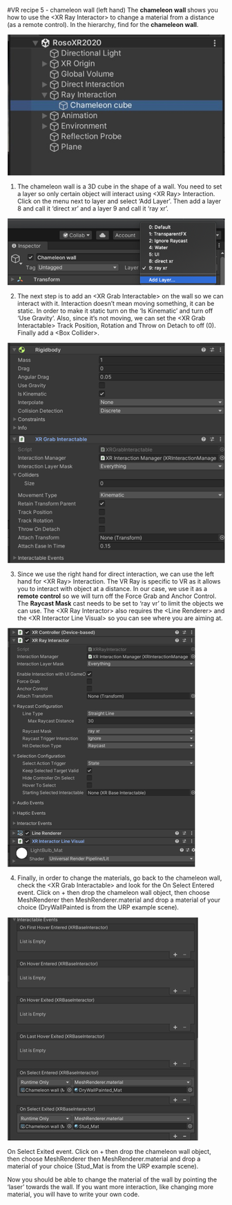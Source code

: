 #VR recipe 5 - chameleon wall (left hand)
The <b>chameleon wall </b>shows you how to use the &lt;XR Ray Interactor&gt; to change a material from a distance (as a remote control). In the hierarchy, find for the <b>chameleon wall</b>.

<p align="left"><img src="images/recipe401.jpg"/></p>

1. The chameleon wall is a 3D cube in the shape of a wall. You need to set a layer so only certain object will interact using &lt;XR Ray&gt; Interaction. Click on the menu next to layer and select ‘Add Layer’. Then add a layer 8 and call it ‘direct xr’ and a layer 9 and call it ‘ray xr’.

<p align="left"><img src="images/recipe402.png"/></p>

2. The next step is to add an &lt;XR Grab Interactable&gt; on the wall so we can interact with it. Interaction doesn’t mean moving something, it can be static. In order to make it static turn on the ‘Is Kinematic’ and turn off ‘Use Gravity’. Also, since it’s not moving, we can set the &lt;XR Grab Interactable&gt; Track Position, Rotation and Throw on Detach to off (0). Finally add a &lt;Box Collider&gt;.

<p align="left"><img src="images/recipe403.png"/></p>

3. Since we use the right hand for direct interaction, we can use the left hand for &lt;XR Ray&gt; Interaction. The VR Ray is specific to VR as it allows you to interact with object at a distance. In our case, we use it as a <b>remote control</b> so we will turn off the Force Grab and Anchor Control. The <b>Raycast Mask</b> cast needs to be set to ‘ray vr’ to limit the objects we can use. The &lt;XR Ray Interactor&gt; also requires the &lt;Line Renderer&gt; and the &lt;XR Interactor Line Visual&gt; so you can see where you are aiming at. 

<p align="left"><img src="images/recipe404.png"/></p>

4. Finally, in order to change the materials, go back to the chameleon wall, check the &lt;XR Grab Interactable&gt; and look for the On Select Entered event. Click on + then drop the chameleon wall object, then choose MeshRenderer then MeshRenderer.material and drop a material of your choice (DryWallPainted is from the URP example scene).

<p align="left"><img src="images/recipe405.png"/></p>

On Select Exited event. Click on + then drop the chameleon wall object, then choose MeshRenderer then MeshRenderer.material and drop a material of your choice (Stud_Mat is from the URP example scene).

Now you should be able to change the material of the wall by pointing the ‘laser’ towards the wall. If you want more interaction, like changing more material, you will have to write your own code.

